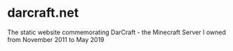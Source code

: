 # darcraft.net
The static website commemorating DarCraft - the Minecraft Server I owned from November 2011 to May 2019
